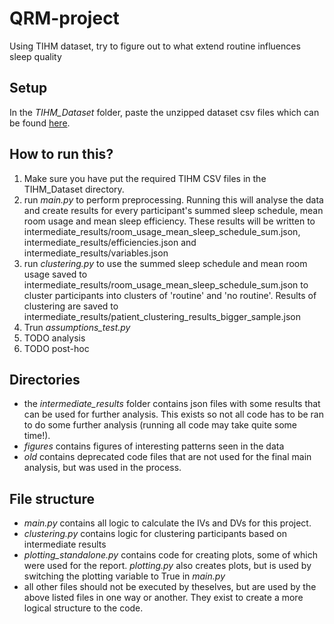 # QRM-project
Using TIHM dataset, try to figure out to what extend routine influences sleep quality

## Setup
In the *TIHM_Dataset* folder, paste the unzipped dataset csv files which can be found [here](https://zenodo.org/records/7622128).

## How to run this?
1. Make sure you have put the required TIHM CSV files in the TIHM_Dataset directory.
2. run *main.py* to perform preprocessing. Running this will analyse the data and create results for every participant's summed sleep schedule, mean room usage and mean sleep efficiency. These results will be written to intermediate_results/room_usage_mean_sleep_schedule_sum.json, intermediate_results/efficiencies.json and intermediate_results/variables.json
3. run *clustering.py* to use the summed sleep schedule and mean room usage saved to intermediate_results/room_usage_mean_sleep_schedule_sum.json to cluster participants into clusters of 'routine' and 'no routine'. Results of clustering are saved to intermediate_results/patient_clustering_results_bigger_sample.json
4. Trun *assumptions_test.py*
5. TODO analysis
6. TODO post-hoc

## Directories
- the *intermediate_results* folder contains json files with some results that can be used for further analysis. This exists so not all code has to be ran to do some further analysis (running all code may take quite some time!).
- *figures* contains figures of interesting patterns seen in the data
- *old* contains deprecated code files that are not used for the final main analysis, but was used in the process.

## File structure
- *main.py* contains all logic to calculate the IVs and DVs for this project.
- *clustering.py* contains logic for clustering participants based on intermediate results
- *plotting_standalone.py* contains code for creating plots, some of which were used for the report. *plotting.py* also creates plots, but is used by switching the plotting variable to True in *main.py*
- all other files should not be executed by theselves, but are used by the above listed files in one way or another. They exist to create a more logical structure to the code.